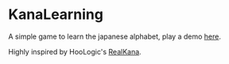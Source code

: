 # KanaLearning

A simple game to learn the japanese alphabet, play a demo [here](https://myckollwinchester.github.io/p/kana-learning.html).

Highly inspired by HooLogic's [RealKana](https://www.realkana.com/).
